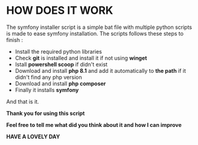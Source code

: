

# HOW DOES IT WORK

The symfony installer script is a simple bat file with multiple python scripts is made to ease symfony installation. 
The scripts follows these steps to finish :
* Install the required python libraries 
* Check **git** is installed and install it if not using **winget**
* Istall **powershell scoop** if didn't exist 
* Download and install **php 8.1** and add it automatically to **the path** if it didn't find any php version
* Download and install **php composer**
* Finally it installs **symfony**

And that is it.

**Thank you for using this script**

**Feel free to tell me what did you think about it and how I can improve**

**HAVE A LOVELY DAY**

